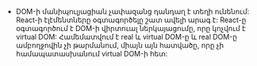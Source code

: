 - DOM-ի մանիպուլյացիան չափազանց դանդաղ է տեղի ունենում: React-ի էլէմենտները օգտագործելը շատ ավելի արագ է: React-ը օգտագործում է DOM-ի վիրտուալ ներկայացումը, որը կոչվում է virtual DOM: Համեմատվում է real և virtual DOM-ը և real DOM-ը ամբողջովին չի թարմանում, միայն այն հատվածը, որը չի համապատասխանում virtual DOM-ի հետ:
